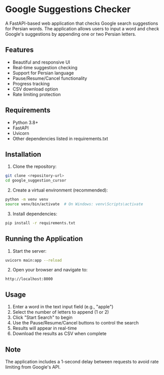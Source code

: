 # Google Suggestions Checker

A FastAPI-based web application that checks Google search suggestions for Persian words. The application allows users to input a word and check Google's suggestions by appending one or two Persian letters.

## Features

- Beautiful and responsive UI
- Real-time suggestion checking
- Support for Persian language
- Pause/Resume/Cancel functionality
- Progress tracking
- CSV download option
- Rate limiting protection

## Requirements

- Python 3.8+
- FastAPI
- Uvicorn
- Other dependencies listed in requirements.txt

## Installation

1. Clone the repository:
```bash
git clone <repository-url>
cd google_suggestion_cursor
```

2. Create a virtual environment (recommended):
```bash
python -m venv venv
source venv/bin/activate  # On Windows: venv\Scripts\activate
```

3. Install dependencies:
```bash
pip install -r requirements.txt
```

## Running the Application

1. Start the server:
```bash
uvicorn main:app --reload
```

2. Open your browser and navigate to:
```
http://localhost:8000
```

## Usage

1. Enter a word in the text input field (e.g., "apple")
2. Select the number of letters to append (1 or 2)
3. Click "Start Search" to begin
4. Use the Pause/Resume/Cancel buttons to control the search
5. Results will appear in real-time
6. Download the results as CSV when complete

## Note

The application includes a 1-second delay between requests to avoid rate limiting from Google's API. 